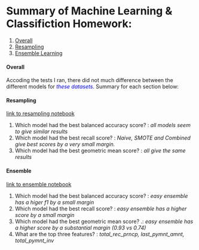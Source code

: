 # Summary of Machine Learning & Classifiction Homework:
1. [Overall](#Overall)
2. [Resampling](#Resampling)
3. [Ensemble Learning](#Ensemble-Learning)

#### Overall 
Accoding the tests I ran, there did not much difference between the different models for  <span style="color: blue;">*these datasets*</span>. Summary for each section below:

#### Resampling 
[link to resampling notebook](credit_risk_resampling.ipynb)
1. Which model had the best balanced accuracy score?
   : *all models seem to give similar results*
2. Which model had the best recall score?
   : *Naive, SMOTE and Combined give best scores by a very small margin.*
3. Which model had the best geometric mean score?
    : *all give the same results*
    

#### Ensemble 
[link to ensemble notebook](credit_risk_ensemblev.ipynb)
1. Which model had the best balanced accuracy score?
    : *easy ensemble has a higer f1 by a small margin*
2. Which model had the best recall score?
    : *easy ensemble has a higher score by a small margin*
3. Which model had the best geometric mean score?
   .: *easy ensemble has a higher score by a substantial margin (0.93 vs 0.74)*
4. What are the top three features?
   : *total_rec_prncp, last_pymnt_amnt, total_pymnt_inv*
